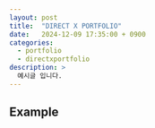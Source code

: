 ```yaml
---
layout: post
title:  "DIRECT X PORTFOLIO"
date:   2024-12-09 17:35:00 + 0900
categories:
  - portfolio
  - directxportfolio
description: >
  예시글 입니다.
---
```

## Example